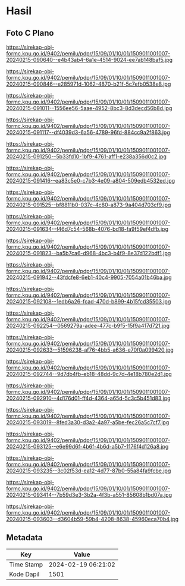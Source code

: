 # Hasil

## Foto C Plano

https://sirekap-obj-formc.kpu.go.id/9402/pemilu/pdpr/15/09/01/10/01/1509011001007-20240215-090640--e4b43ab4-6a1e-4514-9024-ee7ab148baf5.jpg

https://sirekap-obj-formc.kpu.go.id/9402/pemilu/pdpr/15/09/01/10/01/1509011001007-20240215-090846--e285971d-1062-4870-b21f-5c7efb0538e8.jpg

https://sirekap-obj-formc.kpu.go.id/9402/pemilu/pdpr/15/09/01/10/01/1509011001007-20240215-091011--1556ee56-5aae-4952-8bc3-8d3decd56b8d.jpg

https://sirekap-obj-formc.kpu.go.id/9402/pemilu/pdpr/15/09/01/10/01/1509011001007-20240215-091117--df4039d3-6a56-4789-96fd-884cc9a2f863.jpg

https://sirekap-obj-formc.kpu.go.id/9402/pemilu/pdpr/15/09/01/10/01/1509011001007-20240215-091250--5b33fd10-1bf9-4761-aff1-e238a356d0c2.jpg

https://sirekap-obj-formc.kpu.go.id/9402/pemilu/pdpr/15/09/01/10/01/1509011001007-20240215-091416--ea83c5e0-c7b3-4e09-a804-509edb4532ed.jpg

https://sirekap-obj-formc.kpu.go.id/9402/pemilu/pdpr/15/09/01/10/01/1509011001007-20240215-091525--bf8811b0-037c-4c80-a873-9a404d703cf9.jpg

https://sirekap-obj-formc.kpu.go.id/9402/pemilu/pdpr/15/09/01/10/01/1509011001007-20240215-091634--f46d7c54-568b-4076-bd18-fa9f59ef4dfb.jpg

https://sirekap-obj-formc.kpu.go.id/9402/pemilu/pdpr/15/09/01/10/01/1509011001007-20240215-091823--ba5b7ca6-d968-4bc3-b4f9-8e37d122bdf1.jpg

https://sirekap-obj-formc.kpu.go.id/9402/pemilu/pdpr/15/09/01/10/01/1509011001007-20240215-091942--43fdcfe8-6eb1-40c4-9905-7054a01b46ba.jpg

https://sirekap-obj-formc.kpu.go.id/9402/pemilu/pdpr/15/09/01/10/01/1509011001007-20240215-092108--1edb6a26-fcad-470d-b899-4b15fcd35503.jpg

https://sirekap-obj-formc.kpu.go.id/9402/pemilu/pdpr/15/09/01/10/01/1509011001007-20240215-092254--0569279a-adee-477c-b9f5-15f9a417d721.jpg

https://sirekap-obj-formc.kpu.go.id/9402/pemilu/pdpr/15/09/01/10/01/1509011001007-20240215-092633--51596238-af76-4bb5-a636-e70f0a099420.jpg

https://sirekap-obj-formc.kpu.go.id/9402/pemilu/pdpr/15/09/01/10/01/1509011001007-20240215-092744--9d7db4fb-eb18-48dd-9c7d-4e18b780e2d1.jpg

https://sirekap-obj-formc.kpu.go.id/9402/pemilu/pdpr/15/09/01/10/01/1509011001007-20240215-092910--4d176d01-ff4d-4364-a65d-5c3c5b451d83.jpg

https://sirekap-obj-formc.kpu.go.id/9402/pemilu/pdpr/15/09/01/10/01/1509011001007-20240215-093019--8fed3a30-d3a2-4a97-a5be-fec26a5c7cf7.jpg

https://sirekap-obj-formc.kpu.go.id/9402/pemilu/pdpr/15/09/01/10/01/1509011001007-20240215-093125--e6e99d6f-4b6f-4b6d-a5b7-1176f4d126a8.jpg

https://sirekap-obj-formc.kpu.go.id/9402/pemilu/pdpr/15/09/01/10/01/1509011001007-20240215-093235--3c02f53d-ea12-4d77-87b0-55a84fa9fcbe.jpg

https://sirekap-obj-formc.kpu.go.id/9402/pemilu/pdpr/15/09/01/10/01/1509011001007-20240215-093414--7b59d3e3-3b2a-4f3b-a551-85608b1bd07a.jpg

https://sirekap-obj-formc.kpu.go.id/9402/pemilu/pdpr/15/09/01/10/01/1509011001007-20240215-093603--d3604b59-59b4-4208-8638-45960eca70b4.jpg


## Metadata

| Key        | Value               |
| ---------- | ------------------- |
| Time Stamp | 2024-02-19 06:21:02 |
| Kode Dapil | 1501                |




